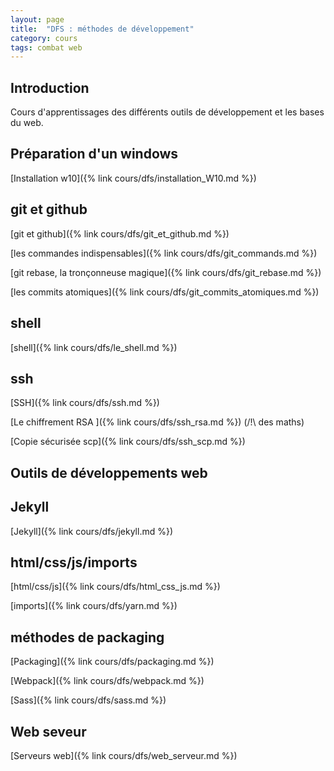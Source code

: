 ```yaml
---
layout: page
title:  "DFS : méthodes de développement"
category: cours
tags: combat web
---
```


## Introduction

Cours d'apprentissages des différents outils de développement et les bases du web.

## Préparation d'un windows

  [Installation w10]({% link cours/dfs/installation_W10.md %})

## git et github

  [git et github]({% link cours/dfs/git_et_github.md %})

  [les commandes indispensables]({% link cours/dfs/git_commands.md %})

  [git rebase, la tronçonneuse magique]({% link cours/dfs/git_rebase.md %})

  [les commits atomiques]({% link cours/dfs/git_commits_atomiques.md %})

## shell

  [shell]({% link cours/dfs/le_shell.md %})

## ssh

  [SSH]({% link cours/dfs/ssh.md %})

  [Le chiffrement RSA ]({% link cours/dfs/ssh_rsa.md %}) (/!\ des maths)

  [Copie sécurisée scp]({% link cours/dfs/ssh_scp.md %})

## **Outils de développements web**

## Jekyll

  [Jekyll]({% link cours/dfs/jekyll.md %})

## html/css/js/imports

  [html/css/js]({% link cours/dfs/html_css_js.md %})

  [imports]({% link cours/dfs/yarn.md %})

## méthodes de packaging

  [Packaging]({% link cours/dfs/packaging.md %})

  [Webpack]({% link cours/dfs/webpack.md %})

  [Sass]({% link cours/dfs/sass.md %})

## Web seveur

  [Serveurs web]({% link cours/dfs/web_serveur.md %})
